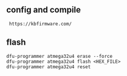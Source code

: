 
## config and compile
```
 https://kbfirmware.com/
```

## flash
```
dfu-programmer atmega32u4 erase --force
dfu-programmer atmega32u4 flash <HEX_FILE>
dfu-programmer atmega32u4 reset
```
